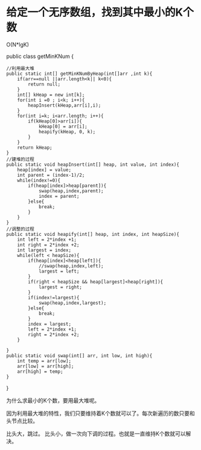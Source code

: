 给定一个无序数组，找到其中最小的K个数
====================
O(N*lgK)

public class getMinKNum {
	
	//利用最大堆
	public static int[] getMinKNumByHeap(int[]arr ,int k){
		if(arr==null ||arr.length<k|| k<0){
			return null;
		}
		int[] kHeap = new int[k];
		for(int i =0 ; i<k; i++){
			heapInsert(kHeap,arr[i],i);
		}
		for(int i=k; i<arr.length; i++){
			if(kHeap[0]>arr[i]){
				kHeap[0] = arr[i];
				heapify(kHeap, 0, k);
			}
		}
		return kHeap;
	} 
	//建堆的过程
	public static void heapInsert(int[] heap, int value, int index){
		heap[index] = value;
		int parent = (index-1)/2;
		while(index!=0){
			if(heap[index]>heap[parent]){
				swap(heap,index,parent);
				index = parent;
			}else{
				break;
			}
		}
	}
	//调整的过程
	public static void heapify(int[] heap, int index, int heapSize){
		int left = 2*index +1;
		int right = 2*index +2;
		int largest = index;
		while(left < heapSize){
			if(heap[index]<heap[left]){
				//swap(heap,index,left);
				largest = left;
			}
			if(right < heapSize && heap[largest]<heap[right]){
				largest = right;
			}
			if(index!=largest){
				swap(heap,index,largest);
			}else{
				break;
			}
			index = largest;
			left = 2*index +1;
			right = 2*index +2;
		}

	}
	public static void swap(int[] arr, int low, int high){
		int temp = arr[low];
		arr[low] = arr[high];
		arr[high] = temp;
	}
}



为什么求最小的K个数，要用最大堆呢。

因为利用最大堆的特性，我们只要维持着K个数就可以了。每次新遍历的数只要和头节点比较。

比头大，跳过。 比头小，做一次向下调的过程。也就是一直维持K个数就可以解决。
